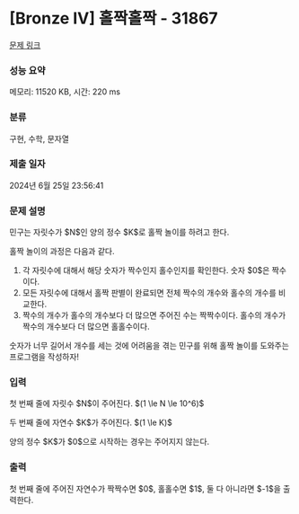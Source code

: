 # [Bronze IV] 홀짝홀짝 - 31867 

[문제 링크](https://www.acmicpc.net/problem/31867) 

### 성능 요약

메모리: 11520 KB, 시간: 220 ms

### 분류

구현, 수학, 문자열

### 제출 일자

2024년 6월 25일 23:56:41

### 문제 설명

<p>민구는 자릿수가 $N$인 양의 정수 $K$로 홀짝 놀이를 하려고 한다.</p>

<p>홀짝 놀이의 과정은 다음과 같다.</p>

<ol>
	<li>각 자릿수에 대해서 해당 숫자가 짝수인지 홀수인지를 확인한다. 숫자 $0$은 짝수이다.</li>
	<li>모든 자릿수에 대해서 홀짝 판별이 완료되면 전체 짝수의 개수와 홀수의 개수를 비교한다.</li>
	<li>짝수의 개수가 홀수의 개수보다 더 많으면 주어진 수는 짝짝수이다. 홀수의 개수가 짝수의 개수보다 더 많으면 홀홀수이다.</li>
</ol>

<p>숫자가 너무 길어서 개수를 세는 것에 어려움을 겪는 민구를 위해 홀짝 놀이를 도와주는 프로그램을 작성하자!</p>

### 입력 

 <p>첫 번째 줄에 자릿수 $N$이 주어진다. $(1 \le N \le 10^6)$</p>

<p>두 번째 줄에 자연수 $K$가 주어진다. $(1 \le K)$</p>

<p>양의 정수 $K$가 $0$으로 시작하는 경우는 주어지지 않는다.</p>

### 출력 

 <p>첫 번째 줄에 주어진 자연수가 짝짝수면 $0$, 홀홀수면 $1$, 둘 다 아니라면 $-1$을 출력한다.</p>

